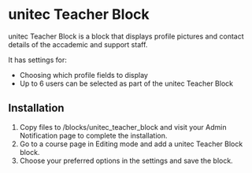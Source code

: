 # unitec Teacher Block

unitec Teacher Block is a block that displays profile pictures and contact details of the accademic and support staff.

It has settings for:

* Choosing which profile fields to display
* Up to 6 users can be selected as part of the unitec Teacher Block


## Installation

1. Copy files to /blocks/unitec_teacher_block and visit your Admin Notification page to complete the installation.
2. Go to a course page in Editing mode and add a unitec Teacher Block block.
3. Choose your preferred options in the settings and save the block.

